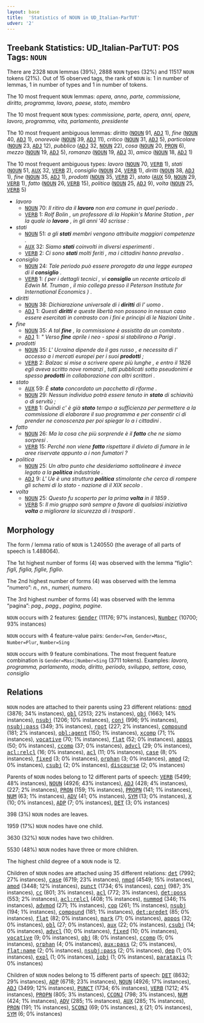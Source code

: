 ```yaml
---
layout: base
title:  'Statistics of NOUN in UD_Italian-ParTUT'
udver: '2'
---
```


## Treebank Statistics: UD_Italian-ParTUT: POS Tags: `NOUN`

There are 2328 `NOUN` lemmas (39%), 2888 `NOUN` types (32%) and 11517 `NOUN` tokens (21%).
Out of 15 observed tags, the rank of `NOUN` is: 1 in number of lemmas, 1 in number of types and 1 in number of tokens.

The 10 most frequent `NOUN` lemmas: <em>opera, anno, parte, commissione, diritto, programma, lavoro, paese, stato, membro</em>

The 10 most frequent `NOUN` types:  <em>commissione, parte, opera, anni, opere, lavoro, programma, vita, parlamento, presidente</em>

The 10 most frequent ambiguous lemmas: <em>diritto</em> (<tt><a href="it_partut-pos-NOUN.html">NOUN</a></tt> 91, <tt><a href="it_partut-pos-ADJ.html">ADJ</a></tt> 1), <em>fine</em> (<tt><a href="it_partut-pos-NOUN.html">NOUN</a></tt> 40, <tt><a href="it_partut-pos-ADJ.html">ADJ</a></tt> 1), <em>onorevole</em> (<tt><a href="it_partut-pos-NOUN.html">NOUN</a></tt> 39, <tt><a href="it_partut-pos-ADJ.html">ADJ</a></tt> 11), <em>critico</em> (<tt><a href="it_partut-pos-NOUN.html">NOUN</a></tt> 31, <tt><a href="it_partut-pos-ADJ.html">ADJ</a></tt> 5), <em>particolare</em> (<tt><a href="it_partut-pos-NOUN.html">NOUN</a></tt> 23, <tt><a href="it_partut-pos-ADJ.html">ADJ</a></tt> 12), <em>pubblico</em> (<tt><a href="it_partut-pos-ADJ.html">ADJ</a></tt> 32, <tt><a href="it_partut-pos-NOUN.html">NOUN</a></tt> 22), <em>cosa</em> (<tt><a href="it_partut-pos-NOUN.html">NOUN</a></tt> 20, <tt><a href="it_partut-pos-PRON.html">PRON</a></tt> 6), <em>mezzo</em> (<tt><a href="it_partut-pos-NOUN.html">NOUN</a></tt> 19, <tt><a href="it_partut-pos-ADJ.html">ADJ</a></tt> 5), <em>romanzo</em> (<tt><a href="it_partut-pos-NOUN.html">NOUN</a></tt> 19, <tt><a href="it_partut-pos-ADJ.html">ADJ</a></tt> 3), <em>amico</em> (<tt><a href="it_partut-pos-NOUN.html">NOUN</a></tt> 18, <tt><a href="it_partut-pos-ADJ.html">ADJ</a></tt> 1)

The 10 most frequent ambiguous types:  <em>lavoro</em> (<tt><a href="it_partut-pos-NOUN.html">NOUN</a></tt> 70, <tt><a href="it_partut-pos-VERB.html">VERB</a></tt> 1), <em>stati</em> (<tt><a href="it_partut-pos-NOUN.html">NOUN</a></tt> 51, <tt><a href="it_partut-pos-AUX.html">AUX</a></tt> 32, <tt><a href="it_partut-pos-VERB.html">VERB</a></tt> 2), <em>consiglio</em> (<tt><a href="it_partut-pos-NOUN.html">NOUN</a></tt> 24, <tt><a href="it_partut-pos-VERB.html">VERB</a></tt> 1), <em>diritti</em> (<tt><a href="it_partut-pos-NOUN.html">NOUN</a></tt> 38, <tt><a href="it_partut-pos-ADJ.html">ADJ</a></tt> 1), <em>fine</em> (<tt><a href="it_partut-pos-NOUN.html">NOUN</a></tt> 35, <tt><a href="it_partut-pos-ADJ.html">ADJ</a></tt> 1), <em>prodotti</em> (<tt><a href="it_partut-pos-NOUN.html">NOUN</a></tt> 35, <tt><a href="it_partut-pos-VERB.html">VERB</a></tt> 2), <em>stato</em> (<tt><a href="it_partut-pos-AUX.html">AUX</a></tt> 59, <tt><a href="it_partut-pos-NOUN.html">NOUN</a></tt> 29, <tt><a href="it_partut-pos-VERB.html">VERB</a></tt> 1), <em>fatto</em> (<tt><a href="it_partut-pos-NOUN.html">NOUN</a></tt> 26, <tt><a href="it_partut-pos-VERB.html">VERB</a></tt> 15), <em>politica</em> (<tt><a href="it_partut-pos-NOUN.html">NOUN</a></tt> 25, <tt><a href="it_partut-pos-ADJ.html">ADJ</a></tt> 9), <em>volta</em> (<tt><a href="it_partut-pos-NOUN.html">NOUN</a></tt> 25, <tt><a href="it_partut-pos-VERB.html">VERB</a></tt> 5)


* <em>lavoro</em>
  * <tt><a href="it_partut-pos-NOUN.html">NOUN</a></tt> 70: <em>Il ritiro da il <b>lavoro</b> non era comune in quel periodo .</em>
  * <tt><a href="it_partut-pos-VERB.html">VERB</a></tt> 1: <em>Rolf Bolin , un professore di la Hopkin's Marine Station , per la quale io <b>lavoro</b> , in gli anni '40 scrisse :</em>
* <em>stati</em>
  * <tt><a href="it_partut-pos-NOUN.html">NOUN</a></tt> 51: <em>a gli <b>stati</b> membri vengono attribuite maggiori competenze .</em>
  * <tt><a href="it_partut-pos-AUX.html">AUX</a></tt> 32: <em>Siamo <b>stati</b> coinvolti in diversi esperimenti .</em>
  * <tt><a href="it_partut-pos-VERB.html">VERB</a></tt> 2: <em>Ci sono <b>stati</b> molti feriti , ma i cittadini hanno prevalso .</em>
* <em>consiglio</em>
  * <tt><a href="it_partut-pos-NOUN.html">NOUN</a></tt> 24: <em>Tale periodo può essere prorogato da una legge europea di il <b>consiglio</b> .</em>
  * <tt><a href="it_partut-pos-VERB.html">VERB</a></tt> 1: <em>( per i dettagli tecnici , vi <b>consiglio</b> un recente articolo di Edwin M. Truman , il mio collega presso il Peterson Institute for International Economics ) .</em>
* <em>diritti</em>
  * <tt><a href="it_partut-pos-NOUN.html">NOUN</a></tt> 38: <em>Dichiarazione universale di i <b>diritti</b> di l' uomo .</em>
  * <tt><a href="it_partut-pos-ADJ.html">ADJ</a></tt> 1: <em>Questi <b>diritti</b> e queste libertà non possono in nessun caso essere esercitati in contrasto con i fini e principi di le Nazioni Unite .</em>
* <em>fine</em>
  * <tt><a href="it_partut-pos-NOUN.html">NOUN</a></tt> 35: <em>A tal <b>fine</b> , la commissione è assistita da un comitato .</em>
  * <tt><a href="it_partut-pos-ADJ.html">ADJ</a></tt> 1: <em>" Verso <b>fine</b> aprile i neo - sposi si stabilirono a Parigi .</em>
* <em>prodotti</em>
  * <tt><a href="it_partut-pos-NOUN.html">NOUN</a></tt> 35: <em>L' Ucraina dipende da il gas russo , e necessita di l' accesso a i mercati europei per i suoi <b>prodotti</b> ;</em>
  * <tt><a href="it_partut-pos-VERB.html">VERB</a></tt> 2: <em>Balzac si mise a scrivere opere più lunghe , e entro il 1826 egli aveva scritto nove romanzi , tutti pubblicati sotto pseudonimi e spesso <b>prodotti</b> in collaborazione con altri scrittori .</em>
* <em>stato</em>
  * <tt><a href="it_partut-pos-AUX.html">AUX</a></tt> 59: <em>È <b>stato</b> concordato un pacchetto di riforme .</em>
  * <tt><a href="it_partut-pos-NOUN.html">NOUN</a></tt> 29: <em>Nessun individuo potrà essere tenuto in <b>stato</b> di schiavitù o di servitù ;</em>
  * <tt><a href="it_partut-pos-VERB.html">VERB</a></tt> 1: <em>Quindi c' è già <b>stato</b> tempo a sufficienza per permettere a la commissione di elaborare il suo programma e per consentir ci di prender ne conoscenza per poi spiegar lo a i cittadini .</em>
* <em>fatto</em>
  * <tt><a href="it_partut-pos-NOUN.html">NOUN</a></tt> 26: <em>Ma la cosa che più sorprende è il <b>fatto</b> che ne siamo sorpresi .</em>
  * <tt><a href="it_partut-pos-VERB.html">VERB</a></tt> 15: <em>Perché non viene <b>fatto</b> rispettare il divieto di fumare in le aree riservate appunto a i non fumatori ?</em>
* <em>politica</em>
  * <tt><a href="it_partut-pos-NOUN.html">NOUN</a></tt> 25: <em>Un altro punto che desideriamo sottolineare è invece legato a la <b>politica</b> industriale .</em>
  * <tt><a href="it_partut-pos-ADJ.html">ADJ</a></tt> 9: <em>L' Ue è una struttura <b>politica</b> stimolante che cerca di rompere gli schemi di lo stato - nazione di il XIX secolo .</em>
* <em>volta</em>
  * <tt><a href="it_partut-pos-NOUN.html">NOUN</a></tt> 25: <em>Questo fu scoperto per la prima <b>volta</b> in il 1859 .</em>
  * <tt><a href="it_partut-pos-VERB.html">VERB</a></tt> 5: <em>Il mio gruppo sarà sempre a favore di qualsiasi iniziativa <b>volta</b> a migliorare la sicurezza di i trasporti .</em>

## Morphology

The form / lemma ratio of `NOUN` is 1.240550 (the average of all parts of speech is 1.488064).

The 1st highest number of forms (4) was observed with the lemma “figlio”: <em>figli, figlia, figlie, figlio</em>.

The 2nd highest number of forms (4) was observed with the lemma “numero”: <em>n., nn., numeri, numero</em>.

The 3rd highest number of forms (4) was observed with the lemma “pagina”: <em>pag., pagg., pagina, pagine</em>.

`NOUN` occurs with 2 features: <tt><a href="it_partut-feat-Gender.html">Gender</a></tt> (11176; 97% instances), <tt><a href="it_partut-feat-Number.html">Number</a></tt> (10700; 93% instances)

`NOUN` occurs with 4 feature-value pairs: `Gender=Fem`, `Gender=Masc`, `Number=Plur`, `Number=Sing`

`NOUN` occurs with 9 feature combinations.
The most frequent feature combination is `Gender=Masc|Number=Sing` (3711 tokens).
Examples: <em>lavoro, programma, parlamento, modo, diritto, periodo, sviluppo, settore, caso, consiglio</em>


## Relations

`NOUN` nodes are attached to their parents using 23 different relations: <tt><a href="it_partut-dep-nmod.html">nmod</a></tt> (3876; 34% instances), <tt><a href="it_partut-dep-obl.html">obl</a></tt> (2513; 22% instances), <tt><a href="it_partut-dep-obj.html">obj</a></tt> (1663; 14% instances), <tt><a href="it_partut-dep-nsubj.html">nsubj</a></tt> (1206; 10% instances), <tt><a href="it_partut-dep-conj.html">conj</a></tt> (996; 9% instances), <tt><a href="it_partut-dep-nsubj-pass.html">nsubj:pass</a></tt> (349; 3% instances), <tt><a href="it_partut-dep-root.html">root</a></tt> (227; 2% instances), <tt><a href="it_partut-dep-compound.html">compound</a></tt> (181; 2% instances), <tt><a href="it_partut-dep-obl-agent.html">obl:agent</a></tt> (150; 1% instances), <tt><a href="it_partut-dep-xcomp.html">xcomp</a></tt> (71; 1% instances), <tt><a href="it_partut-dep-vocative.html">vocative</a></tt> (70; 1% instances), <tt><a href="it_partut-dep-flat.html">flat</a></tt> (52; 0% instances), <tt><a href="it_partut-dep-appos.html">appos</a></tt> (50; 0% instances), <tt><a href="it_partut-dep-ccomp.html">ccomp</a></tt> (37; 0% instances), <tt><a href="it_partut-dep-advcl.html">advcl</a></tt> (29; 0% instances), <tt><a href="it_partut-dep-acl-relcl.html">acl:relcl</a></tt> (16; 0% instances), <tt><a href="it_partut-dep-acl.html">acl</a></tt> (11; 0% instances), <tt><a href="it_partut-dep-case.html">case</a></tt> (8; 0% instances), <tt><a href="it_partut-dep-fixed.html">fixed</a></tt> (3; 0% instances), <tt><a href="it_partut-dep-orphan.html">orphan</a></tt> (3; 0% instances), <tt><a href="it_partut-dep-amod.html">amod</a></tt> (2; 0% instances), <tt><a href="it_partut-dep-csubj.html">csubj</a></tt> (2; 0% instances), <tt><a href="it_partut-dep-discourse.html">discourse</a></tt> (2; 0% instances)

Parents of `NOUN` nodes belong to 12 different parts of speech: <tt><a href="it_partut-pos-VERB.html">VERB</a></tt> (5499; 48% instances), <tt><a href="it_partut-pos-NOUN.html">NOUN</a></tt> (4926; 43% instances), <tt><a href="it_partut-pos-ADJ.html">ADJ</a></tt> (428; 4% instances),  (227; 2% instances), <tt><a href="it_partut-pos-PRON.html">PRON</a></tt> (159; 1% instances), <tt><a href="it_partut-pos-PROPN.html">PROPN</a></tt> (141; 1% instances), <tt><a href="it_partut-pos-NUM.html">NUM</a></tt> (63; 1% instances), <tt><a href="it_partut-pos-ADV.html">ADV</a></tt> (41; 0% instances), <tt><a href="it_partut-pos-SYM.html">SYM</a></tt> (13; 0% instances), <tt><a href="it_partut-pos-X.html">X</a></tt> (10; 0% instances), <tt><a href="it_partut-pos-ADP.html">ADP</a></tt> (7; 0% instances), <tt><a href="it_partut-pos-DET.html">DET</a></tt> (3; 0% instances)

398 (3%) `NOUN` nodes are leaves.

1959 (17%) `NOUN` nodes have one child.

3630 (32%) `NOUN` nodes have two children.

5530 (48%) `NOUN` nodes have three or more children.

The highest child degree of a `NOUN` node is 12.

Children of `NOUN` nodes are attached using 35 different relations: <tt><a href="it_partut-dep-det.html">det</a></tt> (7992; 27% instances), <tt><a href="it_partut-dep-case.html">case</a></tt> (6719; 23% instances), <tt><a href="it_partut-dep-nmod.html">nmod</a></tt> (4549; 15% instances), <tt><a href="it_partut-dep-amod.html">amod</a></tt> (3448; 12% instances), <tt><a href="it_partut-dep-punct.html">punct</a></tt> (1734; 6% instances), <tt><a href="it_partut-dep-conj.html">conj</a></tt> (987; 3% instances), <tt><a href="it_partut-dep-cc.html">cc</a></tt> (801; 3% instances), <tt><a href="it_partut-dep-acl.html">acl</a></tt> (772; 3% instances), <tt><a href="it_partut-dep-det-poss.html">det:poss</a></tt> (553; 2% instances), <tt><a href="it_partut-dep-acl-relcl.html">acl:relcl</a></tt> (408; 1% instances), <tt><a href="it_partut-dep-nummod.html">nummod</a></tt> (346; 1% instances), <tt><a href="it_partut-dep-advmod.html">advmod</a></tt> (271; 1% instances), <tt><a href="it_partut-dep-cop.html">cop</a></tt> (261; 1% instances), <tt><a href="it_partut-dep-nsubj.html">nsubj</a></tt> (194; 1% instances), <tt><a href="it_partut-dep-compound.html">compound</a></tt> (181; 1% instances), <tt><a href="it_partut-dep-det-predet.html">det:predet</a></tt> (85; 0% instances), <tt><a href="it_partut-dep-flat.html">flat</a></tt> (82; 0% instances), <tt><a href="it_partut-dep-mark.html">mark</a></tt> (71; 0% instances), <tt><a href="it_partut-dep-appos.html">appos</a></tt> (32; 0% instances), <tt><a href="it_partut-dep-obl.html">obl</a></tt> (27; 0% instances), <tt><a href="it_partut-dep-aux.html">aux</a></tt> (22; 0% instances), <tt><a href="it_partut-dep-csubj.html">csubj</a></tt> (14; 0% instances), <tt><a href="it_partut-dep-advcl.html">advcl</a></tt> (10; 0% instances), <tt><a href="it_partut-dep-fixed.html">fixed</a></tt> (10; 0% instances), <tt><a href="it_partut-dep-vocative.html">vocative</a></tt> (9; 0% instances), <tt><a href="it_partut-dep-obj.html">obj</a></tt> (8; 0% instances), <tt><a href="it_partut-dep-ccomp.html">ccomp</a></tt> (5; 0% instances), <tt><a href="it_partut-dep-orphan.html">orphan</a></tt> (4; 0% instances), <tt><a href="it_partut-dep-aux-pass.html">aux:pass</a></tt> (2; 0% instances), <tt><a href="it_partut-dep-flat-name.html">flat:name</a></tt> (2; 0% instances), <tt><a href="it_partut-dep-nsubj-pass.html">nsubj:pass</a></tt> (2; 0% instances), <tt><a href="it_partut-dep-dep.html">dep</a></tt> (1; 0% instances), <tt><a href="it_partut-dep-expl.html">expl</a></tt> (1; 0% instances), <tt><a href="it_partut-dep-iobj.html">iobj</a></tt> (1; 0% instances), <tt><a href="it_partut-dep-parataxis.html">parataxis</a></tt> (1; 0% instances)

Children of `NOUN` nodes belong to 15 different parts of speech: <tt><a href="it_partut-pos-DET.html">DET</a></tt> (8632; 29% instances), <tt><a href="it_partut-pos-ADP.html">ADP</a></tt> (6718; 23% instances), <tt><a href="it_partut-pos-NOUN.html">NOUN</a></tt> (4926; 17% instances), <tt><a href="it_partut-pos-ADJ.html">ADJ</a></tt> (3499; 12% instances), <tt><a href="it_partut-pos-PUNCT.html">PUNCT</a></tt> (1734; 6% instances), <tt><a href="it_partut-pos-VERB.html">VERB</a></tt> (1212; 4% instances), <tt><a href="it_partut-pos-PROPN.html">PROPN</a></tt> (805; 3% instances), <tt><a href="it_partut-pos-CCONJ.html">CCONJ</a></tt> (798; 3% instances), <tt><a href="it_partut-pos-NUM.html">NUM</a></tt> (424; 1% instances), <tt><a href="it_partut-pos-ADV.html">ADV</a></tt> (285; 1% instances), <tt><a href="it_partut-pos-AUX.html">AUX</a></tt> (285; 1% instances), <tt><a href="it_partut-pos-PRON.html">PRON</a></tt> (191; 1% instances), <tt><a href="it_partut-pos-SCONJ.html">SCONJ</a></tt> (69; 0% instances), <tt><a href="it_partut-pos-X.html">X</a></tt> (21; 0% instances), <tt><a href="it_partut-pos-SYM.html">SYM</a></tt> (6; 0% instances)

